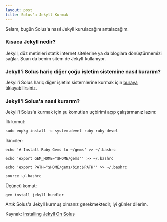 ```yaml
---
layout: post
title: Solus'a Jekyll Kurmak
---
```

Selam, bugün Solus'a nasıl Jekyll kurulacağını antalacağım.

### Kısaca Jekyll nedir?

Jekyll, düz metinleri statik internet sitelerine ya da bloglara dönüştürmemizi sağlar. 
Şuan da benim sitem de Jekyll kullanıyor.

### Jekyll'i Solus hariç diğer çoğu işletim sistemine nasıl kurarım?

Jekyll'i Solus hariç diğer işletim sistemlerine kurmak için [buraya](https://jekyllrb.com/docs/installation/) tıklayabilirsiniz.

### Jekyll'i Solus'a nasıl kurarım?

Jekyll'i Solus'a kurmak için şu komutları uçbirimi açıp çalıştırmanız lazım:

İlk komut:

`sudo eopkg install -c system.devel ruby ruby-devel`

İkinciler:

`echo '# Install Ruby Gems to ~/gems' >> ~/.bashrc`

`echo 'export GEM_HOME="$HOME/gems"' >> ~/.bashrc`

`echo 'export PATH="$HOME/gems/bin:$PATH"' >> ~/.bashrc`

`source ~/.bashrc`

Üçüncü komut:

`gem install jekyll bundler`

Artık Solus'a Jekyll kurmuş olmanız gerekmektedir, iyi günler dilerim.

Kaynak: [Installing Jekyll On Solus](https://mukhtharcm.github.io/linux/jekyll-in-solus/)